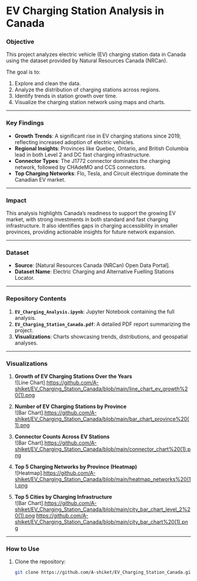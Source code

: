 # EV Charging Station Analysis in Canada

### **Objective**
This project analyzes electric vehicle (EV) charging station data in Canada using the dataset provided by Natural Resources Canada (NRCan).

The goal is to:
1. Explore and clean the data.
2. Analyze the distribution of charging stations across regions.
3. Identify trends in station growth over time.
4. Visualize the charging station network using maps and charts.

---

### **Key Findings**
- **Growth Trends**: A significant rise in EV charging stations since 2019, reflecting increased adoption of electric vehicles.
- **Regional Insights**: Provinces like Quebec, Ontario, and British Columbia lead in both Level 2 and DC fast charging infrastructure.
- **Connector Types**: The J1772 connector dominates the charging network, followed by CHAdeMO and CCS connectors.
- **Top Charging Networks**: Flo, Tesla, and Circuit électrique dominate the Canadian EV market.

---

### **Impact**
This analysis highlights Canada’s readiness to support the growing EV market, with strong investments in both standard and fast charging infrastructure. It also identifies gaps in charging accessibility in smaller provinces, providing actionable insights for future network expansion.

---

### **Dataset**
- **Source**: [Natural Resources Canada (NRCan) Open Data Portal].
- **Dataset Name**: Electric Charging and Alternative Fuelling Stations Locator.

---

### **Repository Contents**
1. **`EV_Charging_Analysis.ipynb`**: Jupyter Notebook containing the full analysis.
2. **`EV_Charging_Station_Canada.pdf`**: A detailed PDF report summarizing the project.
3. **Visualizations**: Charts showcasing trends, distributions, and geospatial analyses.

---

### **Visualizations**
1. **Growth of EV Charging Stations Over the Years**  
   ![Line Chart].https://github.com/A-shiket/EV_Charging_Station_Canada/blob/main/line_chart_ev_growth%20(1).png

2. **Number of EV Charging Stations by Province**  
   ![Bar Chart].https://github.com/A-shiket/EV_Charging_Station_Canada/blob/main/bar_chart_province%20(1).png

3. **Connector Counts Across EV Stations**  
   ![Bar Chart].https://github.com/A-shiket/EV_Charging_Station_Canada/blob/main/connector_chart%20(1).png

4. **Top 5 Charging Networks by Province (Heatmap)**  
   ![Heatmap].https://github.com/A-shiket/EV_Charging_Station_Canada/blob/main/heatmap_networks%20(1).png

5. **Top 5 Cities by Charging Infrastructure**  
   ![Bar Chart].https://github.com/A-shiket/EV_Charging_Station_Canada/blob/main/city_bar_chart_level_2%20(1).png
   https://github.com/A-shiket/EV_Charging_Station_Canada/blob/main/city_bar_chart%20(1).png

---

### **How to Use**
1. Clone the repository:
   ```bash
   git clone https://github.com/A-shiket/EV_Charging_Station_Canada.git
